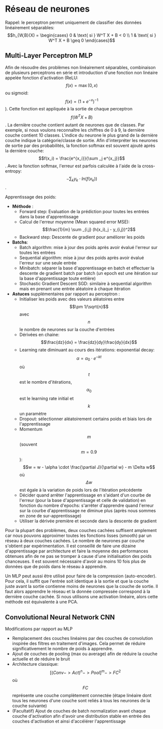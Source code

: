 # Réseau de neurones

Rappel: le perceptron permet uniquement de classifier des données linéairement séparables:
$$h_{W,B}(X) = \begin{cases} 0 & \text{ si } W^T X + B < 0 \\ 1 & \text{ si } W^T X + B \geq 0 \end{cases}$$

## Multi-Layer Perceptron  MLP

Afin de résoudre des problèmes non linéairement séparables, combinaison de plusieurs perceptrons en série et introduction d'une fonction non linéaire appelée fonction d'activation (ReLU: $$f(x) = \max(0,x)$$ ou sigmoid: $$f(x) = (1 + e^{-x})^{-1}$$). Cette fonction est appliquée à la sortie de chaque perceptron  $$f(W^T X + B)$$. La dernière couche contient autant de neurones que de classes. Par exemple, si nous voulons reconnaître les chiffres de 0 à 9, la dernière couche contient 10 classes. L'indice du neurone le plus grand de la dernière couche indique la catégorie/classe de sortie. Afin d'interpréter les neurones de sortie par des probabilités, la fonction softmax est souvent ajouté après la dernière couche: $$f(x_i) = \frac{e^{x_i}}{\sum _j e^{x_j}}$$. Avec la fonction softmax, l'erreur est parfois calculée à l'aide de la cross-entropy: $$- \sum_k y_k \cdot ln(f(x_k))$$.

Apprentissage des poids:
  - **Méthode** : 
	  - Forward step: Evaluation de la prédiction pour toutes les entrées dans la base d'apprentissage
	  - Calcul de l'erreur moyenne (Mean squared error MSE):   $$\frac{1}{m} \sum _{i,j} (h(x_i)_j - y_{i,j})^2$$
	  - Backward step: Descente de gradient pour améliorer les poids
  - **Batchs**: 
	  - Batch algorithm: mise à jour des poids après avoir évalué l'erreur sur toutes les entrées
	  - Sequential algorithm: mise à jour des poids après avoir évalué l'erreur sur une seule entrée
	  - Minibatch: séparer la base d'apprentissage en batch et effectuer la descente de gradient batch par batch (un epoch est une itération sur la base d'apprentissage toute entière)
	  - Stochastic Gradient Descent  SGD: similaire à sequential algorithm mais en prenant une entrée aléatoire à chaque itération
  - **Astuces** supplémentaires par rapport au perceptron :
	  - Initialiser les poids avec des valeurs aléatoires entre $$\pm 1/\sqrt{n}$$ avec $$n$$ le nombre de neurones sur la couche d'entrées
	  - Dérivées en chaine: $$\frac{dz}{dx} = \frac{dz}{dy}\frac{dy}{dx}$$
	  - Learning rate diminuant au cours des itérations: exponential  decay: $$\alpha = \alpha _0 \cdot e^{-kt}$$ où $$t$$ est le nombre d'itérations, $$\alpha_0$$ est le learning rate initial et $$k$$ un paramètre
	  - Dropout: sélectionner aléatoirement certains poids et biais lors de l'apprentissage
	  - Momentum  $$m$$ (souvent $$m=0.9$$): $$w = w - \alpha \cdot \frac{\partial J}{\partial w} - m \Delta w$$ où $$\Delta w$$ est égale à la variation de poids lors de l'itération précédente
	  - Décider quand arrêter l'apprentissage en s'aidant d'un courbe de l'erreur (pour la base d'apprentissage et celle de validation) en fonction du nombre d'epochs: s'arrêter d'apprendre quand l'erreur sur la courbe d'apprentissage ne diminue plus (après nous sommes en zone de sur-apprentissage)
	  - Utiliser la dérivée première et seconde dans la descente de gradient

Pour la plupart des problèmes, deux couches cachées suffisent amplement car nous pouvons approximer toutes les fonctions lisses (smooth) par un réseau à deux couches cachées. Le nombre de neurones par couche s'obtient par expérimentation. Il est conseillé de faire une dizaine d'apprentissage par architecture et faire la moyenne des performances obtenues afin de ne pas se tromper à cause d'une initialisation des poids chanceuses. Il est souvent nécessaire d'avoir au moins 10 fois plus de données que de poids dans le réseau à apprendre.

Un MLP peut aussi être utilisé pour faire de la compression (auto-encoder). Pour cela, il suffit que l'entrée soit identique à la sortie et que la couche juste avant la sortie contienne moins de neurones que la couche de sortie. Il faut alors apprendre le réseau et la donnée compressée correspond à la dernière couche cachée. Si nous utilisons une activation linéaire, alors cette méthode est équivalente à une PCA.

## Convolutional Neural Network  CNN

Modifications par rapport au MLP
  - Remplacement des couches linéaires par des couches de convolution inspirée des filtres en traitement d'images. Cela permet de réduire significativement le nombre de poids à apprendre.
  - Ajout de couches de pooling (max ou average) afin de réduire la couche actuelle et de réduire le bruit
  - Architecture classique: $$[(Conv -> Act)^n -> Pool]^m -> FC^2$$ où $$FC$$ représente une couche complètement connectée (étape linéaire dont tous les neurones d'une couche sont reliés à tous les neurones de la couche suivante)
  - (Facultatif) Ajout de couches de batch  normalization avant chaque couche d'activation afin d'avoir une distribution stable en entrée des couches d'activation et ainsi d'accélérer l'apprentissage

